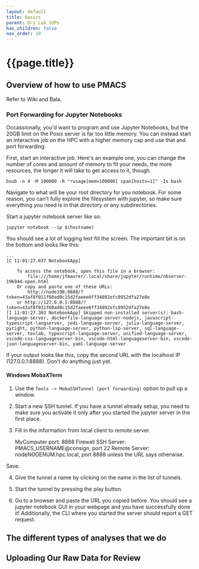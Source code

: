 ```yaml
---
layout: default
title: Basics
parent: Dry Lab SOPs
has_children: false
nav_order: 10
---
```


# {{page.title}}

## Overview of how to use PMACS

Refer to Wiki and Bala.

### Port Forwarding for Jupyter Notebooks

Occassionally, you'd want to program and use Jupyter Notebooks, but the 20GB limit on the Posix server is far too little memory. You can instead start an interactive job on the HPC with a higher memory cap and use that and port forwarding.

First, start an interactive job. Here's an example one, you can change the number of cores and amount of memory to fit your needs, the more resources, the longer it will take to get access to it, though.

`bsub -n 4 -M 100000 -R "rusage[mem=100000] span[hosts=1]" -Is bash`

Navigate to what will be your root directory for you notebook. For some reason, you can't fully explore the filesystem with jupyter, so make sure everything you need is in that directory or any subdirectories.

Start a jupyter notebook server like so:

`jupyter notebook --ip $(hostname)`

You should see a lot of logging text fill the screen. The important bit is on the bottom and looks like this:

    ...
    [C 11:01:27.037 NotebookApp]

        To access the notebook, open this file in a browser:
            file:///home/jfmaurer/.local/share/jupyter/runtime/nbserver-196944-open.html
        Or copy and paste one of these URLs:
            http://node198:8888/?token=43af8f011f60ad0c15d2faeee6ff34892efc8952dfa27e8e
        or http://127.0.0.1:8888/?token=43af8f011f60ad0c15d2faeee6ff34892efc8952dfa27e8e
    [I 11:01:27.302 NotebookApp] Skipped non-installed server(s): bash-language-server, dockerfile-language-server-nodejs, javascript-typescript-langserver, jedi-language-server, julia-language-server, pyright, python-language-server, python-lsp-server, sql-language-server, texlab, typescript-language-server, unified-language-server, vscode-css-languageserver-bin, vscode-html-languageserver-bin, vscode-json-languageserver-bin, yaml-language-server

If your output looks like this, copy the second URL with the localhost IP (127.0.0.1:8888). Don't do anything just yet.

#### Windows MobaXTerm

1) Use the `Tools -> MobaSSHTunnel (port forwarding)` option to pull up a window.

2) Start a new SSH tunnel.
If you have a tunnel already setup, you need to make sure you activate it only after you started the jupyter server in the first place.

3) Fill in the information from local client to remote server.

    MyComputer port: 8888
    Firewall
    SSH Server: PMACS_USERNAME@consign, port 22
    Remote Server: nodeNODENUM.hpc.local, port 8888 unless the URL says otherwise.

Save.

4) Give the tunnel a name by clicking on the name in the list of tunnels.

5) Start the tunnel by pressing the play button.

6) Go to a browser and paste the URL you copied before. You should see a jupyter notebook GUI in your webpage and you have successfully done it! Additionally, the CLI where you started the server should report a GET request.

## The different types of analyses that we do

## Uploading Our Raw Data for Review